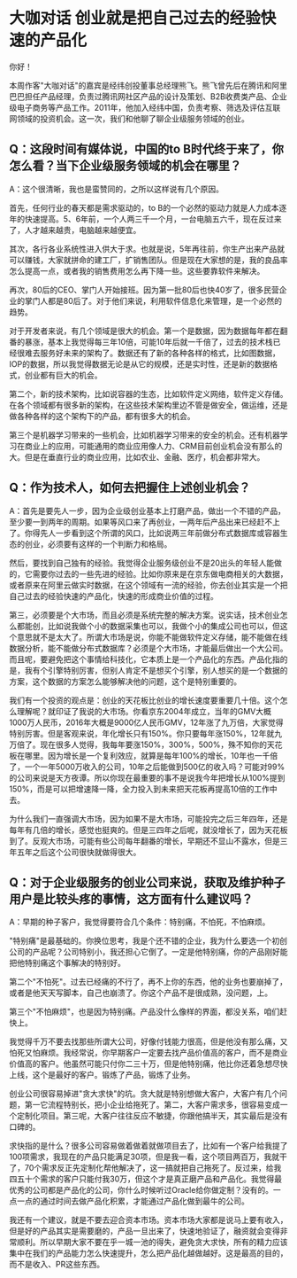 # 大咖对话 创业就是把自己过去的经验快速的产品化

你好！

本周作客"大咖对话"的嘉宾是经纬创投董事总经理熊飞。熊飞曾先后在腾讯和阿里巴巴担任产品经理，负责过腾讯网社区产品的设计及策划、B2B收费类产品、企业级电子商务等产品工作。2011年，他加入经纬中国，负责考察、筛选及评估互联网领域的投资机会。这一次，我们和他聊了聊企业级服务领域的创业。

## Q：这段时间有媒体说，中国的to B时代终于来了，你怎么看？当下企业级服务领域的机会在哪里？

A：这个很清晰，我也是蛮赞同的，之所以这样说有几个原因。

首先，任何行业的春天都是需求驱动的，to
B的一个必然的驱动力就是人力成本逐年的快速提高。5、6年前，一个人两三千一个月，一台电脑五六千，现在反过来了，人才越来越贵，电脑越来越便宜。

其次，各行各业系统性进入供大于求。也就是说，5年再往前，你生产出来产品就可以赚钱，大家就拼命的建工厂，扩销售团队。但是现在大家想的是，我的良品率怎么提高一点，或者我的销售费用怎么再下降一些。这些要靠软件来解决。

再次，80后的CEO、掌门人开始接班。因为第一批80后也快40岁了，很多民营企业的掌门人都是80后了。对于他们来说，利用软件信息化来管理，是一个必然的趋势。

对于开发者来说，有几个领域是很大的机会。第一个是数据，因为数据每年都在翻番的暴涨，基本上我觉得每三年10倍，可能10年后就一千倍了，过去的技术栈已经很难去服务好未来的架构了。数据还有了新的各种各样的格式，比如图数据，IOP的数据，所以我觉得数据无论是从它的规模，还是实时性，还是新的数据格式，创业都有巨大的机会。

第二个，新的技术架构，比如说容器的生态，比如软件定义网络，软件定义存储。在各个领域都有很多新的架构，在这些技术架构里边不管是做安全，做运维，还是做各种各样的这个架构下的产品，都有很多大的机会。

第三个是机器学习带来的一些机会，比如机器学习带来的安全的机会。还有机器学习在商业上的应用，可能通用的商业应用像人力、CRM目前创业机会没有那么的大。但是在垂直行业的商业应用，比如农业、金融、医疗，机会都非常大。

## Q：作为技术人，如何去把握住上述创业机会？

A：首先是要先人一步，因为企业级创业基本上打磨产品，做出一个不错的产品，至少要一到两年的周期。如果等风口来了再创业，一两年后产品出来已经赶不上了。你得先人一步看到这个所谓的风口，比如说两三年前做分布式数据库或容器生态的创业，必须要有这样的一个判断力和格局。

然后，要找到自己独有的经验。我觉得企业服务级创业不是20出头的年轻人能做的，它需要你过去的一些先进的经验。比如你原来是在京东做电商相关的大数据，或者原来在阿里云做实时数据，在这个领域有一流的经验，你去创业其实是一个把自己过去的经验快速的产品化，快速的形成商业价值的过程。

第三，必须要是个大市场，而且必须是系统完整的解决方案。说实话，技术创业怎么都能创，比如说我做个小的数据采集也可以，我做个小的集成公司也可以，但这个意思就不是太大了。所谓大市场是说，你能不能做软件定义存储，能不能做在线数据分析，能不能做分布式数据库？必须是个大市场，才能最后做出一个大公司。而且呢，要避免把这个事情给科技化，它本质上是一个产品化的东西。产品化指的是，我有个引擎特别厉害，但别人肯定不是想买个引擎，别人想买的是一个数据的方案，这个数据的方案怎么能够解决他的问题，这个是特别重要的。

我们有一个投资的观点是：创业的天花板比创业的增长速度要重要几十倍。这个怎么理解呢？就印证了我说的大市场。你看京东2004年成立，当年的GMV大概1000万人民币，2016年大概是9000亿人民币GMV，12年涨了九万倍，大家觉得特别厉害。但是客观来说，年化增长只有150%。你只要每年涨150%，12年就九万倍了。现在很多人觉得，我每年要涨150%，300%，500%，殊不知你的天花板在哪里。因为增长是一个复利效应，就算是每年100%的增长，10年也一千倍了，一个一年5000万收入的公司，10年之后能做到500亿的收入吗？可能对99%的公司来说是天方夜谭。所以你现在最重要的事不是说我今年把增长从100%提到150%，而是可以把增速降一降，全力投入到未来把天花板再提高10倍的工作中去。

为什么我们一直强调大市场，因为如果不是大市场，可能投完之后三年四年，还是每年有几倍的增长，感觉也挺爽的。但是三四年之后呢，就没增长了，因为天花板到了。反观大市场，可能有些公司每年翻番的增长，早期还不显山不露水，但是三年五年之后这个公司很快就做得很大。

## Q：对于企业级服务的创业公司来说，获取及维护种子用户是比较头疼的事情，这方面有什么建议吗？

A：早期的种子客户，我觉得要符合几个条件：特别痛，不怕死，不怕麻烦。

"特别痛"是最基础的。你换位思考，我是个还不错的企业，我为什么要选一个初创公司的产品呢？公司特别小，我还担心它倒了。一定是他特别痛，你的产品刚好能把他特别痛这个事解决的特别好。

第二个"不怕死"。过去已经痛的不行了，再不上你的东西，他的业务也要崩掉了，或者是他天天写脚本，自己也崩溃了。你这个产品不是很成熟，没问题，上。

第三个"不怕麻烦"，也是因为特别痛。产品没什么像样的界面，都没关系，咱们赶快上。

我觉得千万不要去找那些所谓大公司，好像付钱能力很高，但是他没有那么痛，又怕死又怕麻烦。我经常说，你早期客户一定要去找产品价值高的客户，而不是商业价值高的客户。他虽然可能只付你二三十万，但是他特别痛，他比你还着急想尽快上线，这个是最好的客户。锻炼了产品，锻炼了业务。

创业公司很容易掉进"贪大求快"的坑。贪大就是特别想做大客户，大客户有几个问题，第一它流程特别长，把小企业给拖死了。第二，大客户需求多，很容易变成一个定制化项目。第三呢，大客户往往反应不敏捷，你跟他搞半天，其实最后是没有口碑的。

求快指的是什么？很多公司容易做着做着就做项目去了，比如有一个客户给我提了100项需求，我现在的产品只能满足30项，但是我一看，这个项目两百万，我就干了，70个需求反正先定制化帮他解决了，这一搞就把自己拖死了。反过来，给我四五十个需求的客户只能付我30万，但这个才是真正磨产品和产品化。我觉得最优秀的公司都是产品化的公司，你什么时候听过Oracle给你做定制？没有的。一点一点的通过时间去做产品化积累，才能通过产品化做到最牛的公司。

我还有一个建议，就是不要去迎合资本市场。资本市场大家都是说马上要有收入，但是好的产品其实是需要磨的，产品一旦出来了，快速地验证了，融资就会变得非常顺利。所以早期大家不要在乎一城一池的得失，避免贪大求快，所有的精力应该集中在我们的产品能力怎么快速提升，怎么把产品化越做越好。这是最高的目的，而不是收入、PR这些东西。
